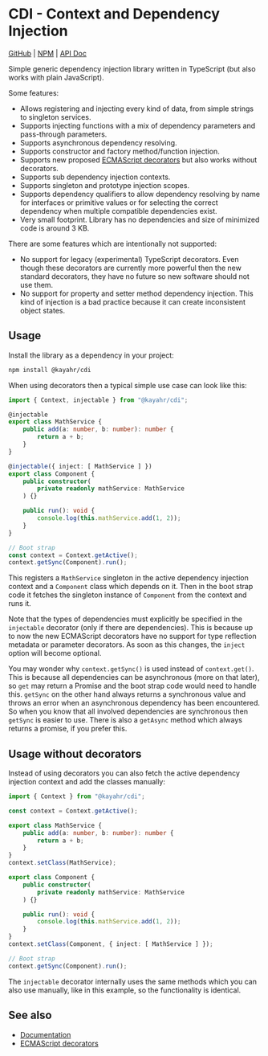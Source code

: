 # CDI - Context and Dependency Injection

[GitHub] | [NPM] | [API Doc]

Simple generic dependency injection library written in TypeScript (but also works with plain JavaScript).

Some features:

* Allows registering and injecting every kind of data, from simple strings to singleton services.
* Supports injecting functions with a mix of dependency parameters and pass-through parameters.
* Supports asynchronous dependency resolving.
* Supports constructor and factory method/function injection.
* Supports new proposed [ECMAScript decorators] but also works without decorators.
* Supports sub dependency injection contexts.
* Supports singleton and prototype injection scopes.
* Supports dependency qualifiers to allow dependency resolving by name for interfaces or primitive values or for selecting the correct dependency when multiple compatible dependencies exist.
* Very small footprint. Library has no dependencies and size of minimized code is around 3 KB.

There are some features which are intentionally not supported:

* No support for legacy (experimental) TypeScript decorators. Even though these decorators are currently more powerful then the new standard decorators, they have no future so new software should not use them.
* No support for property and setter method dependency injection. This kind of injection is a bad practice because it can create inconsistent object states.


## Usage

Install the library as a dependency in your project:

```sh
npm install @kayahr/cdi
```

When using decorators then a typical simple use case can look like this:

```typescript
import { Context, injectable } from "@kayahr/cdi";

@injectable
export class MathService {
    public add(a: number, b: number): number {
        return a + b;
    }
}

@injectable({ inject: [ MathService ] })
export class Component {
    public constructor(
        private readonly mathService: MathService
    ) {}

    public run(): void {
        console.log(this.mathService.add(1, 2));
    }
}

// Boot strap
const context = Context.getActive();
context.getSync(Component).run();
```

This registers a `MathService` singleton in the active dependency injection context and a `Component` class which depends on it. Then in the boot strap code it fetches the singleton instance of `Component` from the context and runs it.

Note that the types of dependencies must explicitly be specified in the `injectable` decorator (only if there are dependencies). This is because up to now the new ECMAScript decorators have no support for type reflection metadata or parameter decorators. As soon as this changes, the `inject` option will become optional.

You may wonder why `context.getSync()` is used instead of `context.get()`. This is because all dependencies can be asynchronous (more on that later), so `get` may return a Promise and the boot strap code would need to handle this. `getSync` on the other hand always returns a synchronous value and throws an error when an asynchronous dependency has been encountered. So when you know that all involved dependencies are synchronous then `getSync` is easier to use. There is also a `getAsync` method which always returns a promise, if you prefer this.


## Usage without decorators

Instead of using decorators you can also fetch the active dependency injection context and add the classes manually:

```typescript
import { Context } from "@kayahr/cdi";

const context = Context.getActive();

export class MathService {
    public add(a: number, b: number): number {
        return a + b;
    }
}
context.setClass(MathService);

export class Component {
    public constructor(
        private readonly mathService: MathService
    ) {}

    public run(): void {
        console.log(this.mathService.add(1, 2));
    }
}
context.setClass(Component, { inject: [ MathService ] });

// Boot strap
context.getSync(Component).run();
```

The `injectable` decorator internally uses the same methods which you can also use manually, like in this example, so the functionality is identical.

## See also

* [Documentation]
* [ECMAScript decorators]

[API Doc]: https://kayahr.github.io/cdi/
[Documentation]: https://kayahr.github.io/cdi/documents/Documentation.html
[GitHub]: https://github.com/kayahr/cdi
[NPM]: https://www.npmjs.com/package/@kayahr/cdi
[ECMAScript decorators]: https://github.com/tc39/proposal-decorators
